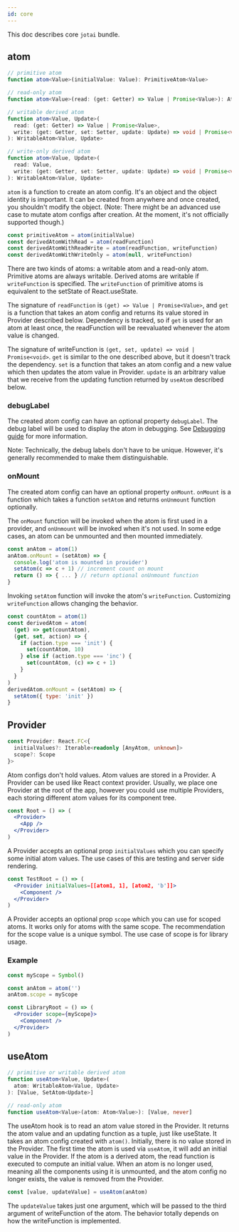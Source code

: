 ```yaml
---
id: core
---
```


This doc describes core `jotai` bundle.

## atom

```ts
// primitive atom
function atom<Value>(initialValue: Value): PrimitiveAtom<Value>

// read-only atom
function atom<Value>(read: (get: Getter) => Value | Promise<Value>): Atom<Value>

// writable derived atom
function atom<Value, Update>(
  read: (get: Getter) => Value | Promise<Value>,
  write: (get: Getter, set: Setter, update: Update) => void | Promise<void>
): WritableAtom<Value, Update>

// write-only derived atom
function atom<Value, Update>(
  read: Value,
  write: (get: Getter, set: Setter, update: Update) => void | Promise<void>
): WritableAtom<Value, Update>
```

`atom` is a function to create an atom config. It's an object and the object identity is important. It can be created from anywhere and once created, you shouldn't modify the object. (Note: There might be an advanced use case to mutate atom configs after creation. At the moment, it's not officially supported though.)

```js
const primitiveAtom = atom(initialValue)
const derivedAtomWithRead = atom(readFunction)
const derivedAtomWithReadWrite = atom(readFunction, writeFunction)
const derivedAtomWithWriteOnly = atom(null, writeFunction)
```

There are two kinds of atoms: a writable atom and a read-only atom.
Primitive atoms are always writable. Derived atoms are writable if `writeFunction` is specified.
The `writeFunction` of primitive atoms is equivalent to the setState of React.useState.

The signature of `readFunction` is `(get) => Value | Promise<Value>`, and `get` is a function that takes an atom config and returns its value stored in Provider described below.
Dependency is tracked, so if `get` is used for an atom at least once, the readFunction will be reevaluated whenever the atom value is changed.

The signature of writeFunction is `(get, set, update) => void | Promise<void>`.
`get` is similar to the one described above, but it doesn't track the dependency. `set` is a function that takes an atom config and a new value which then updates the atom value in Provider. `update` is an arbitrary value that we receive from the updating function returned by `useAtom` described below.

### debugLabel

The created atom config can have an optional property `debugLabel`.
The debug label will be used to display the atom in debugging.
See [Debugging guide](../guides/debugging.md) for more information.

Note: Technically, the debug labels don't have to be unique.
However, it's generally recommended to make them distinguishable.

### onMount

The created atom config can have an optional property `onMount`.
`onMount` is a function which takes a function `setAtom`
and returns `onUnmount` function optionally.

The `onMount` function will be invoked when the atom is first used
in a provider, and `onUnmount` will be invoked when it's not used.
In some edge cases, an atom can be unmounted and then mounted immediately.

```js
const anAtom = atom(1)
anAtom.onMount = (setAtom) => {
  console.log('atom is mounted in provider')
  setAtom(c => c + 1) // increment count on mount
  return () => { ... } // return optional onUnmount function
}
```

Invoking `setAtom` function will invoke the atom's `writeFunction`.
Customizing `writeFunction` allows changing the behavior.

```js
const countAtom = atom(1)
const derivedAtom = atom(
  (get) => get(countAtom),
  (get, set, action) => {
    if (action.type === 'init') {
      set(countAtom, 10)
    } else if (action.type === 'inc') {
      set(countAtom, (c) => c + 1)
    }
  }
)
derivedAtom.onMount = (setAtom) => {
  setAtom({ type: 'init' })
}
```

## Provider

```ts
const Provider: React.FC<{
  initialValues?: Iterable<readonly [AnyAtom, unknown]>
  scope?: Scope
}>
```

Atom configs don't hold values. Atom values are stored in a Provider. A Provider can be used like React context provider. Usually, we place one Provider at the root of the app, however you could use multiple Providers, each storing different atom values for its component tree.

```jsx
const Root = () => (
  <Provider>
    <App />
  </Provider>
)
```

A Provider accepts an optional prop `initialValues` which you can specify
some initial atom values.
The use cases of this are testing and server side rendering.

```jsx
const TestRoot = () => (
  <Provider initialValues=[[atom1, 1], [atom2, 'b']]>
    <Component />
  </Provider>
)
```

A Provider accepts an optional prop `scope` which you can use for scoped atoms.
It works only for atoms with the same scope.
The recommendation for the scope value is a unique symbol.
The use case of scope is for library usage.

### Example

```jsx
const myScope = Symbol()

const anAtom = atom('')
anAtom.scope = myScope

const LibraryRoot = () => (
  <Provider scope={myScope}>
    <Component />
  </Provider>
)
```

## useAtom

```ts
// primitive or writable derived atom
function useAtom<Value, Update>(
  atom: WritableAtom<Value, Update>
): [Value, SetAtom<Update>]

// read-only atom
function useAtom<Value>(atom: Atom<Value>): [Value, never]
```

The useAtom hook is to read an atom value stored in the Provider. It returns the atom value and an updating function as a tuple, just like useState. It takes an atom config created with `atom()`. Initially, there is no value stored in the Provider. The first time the atom is used via `useAtom`, it will add an initial value in the Provider. If the atom is a derived atom, the read function is executed to compute an initial value. When an atom is no longer used, meaning all the components using it is unmounted, and the atom config no longer exists, the value is removed from the Provider.

```js
const [value, updateValue] = useAtom(anAtom)
```

The `updateValue` takes just one argument, which will be passed to the third argument of writeFunction of the atom. The behavior totally depends on how the writeFunction is implemented.
